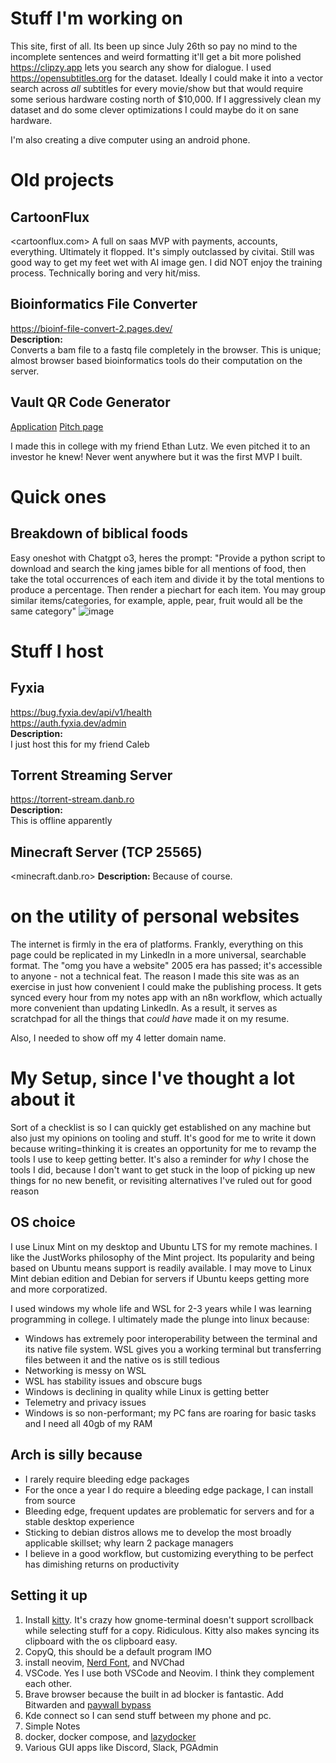 

# Stuff I'm working on 
This site, first of all. Its been up since July 26th so pay no mind to the incomplete sentences and weird formatting it'll get a bit more polished
<https://clipzy.app>
lets you search any show for dialogue. I used <https://opensubtitles.org> for the dataset. Ideally I could make it into a vector search across *all* subtitles for every movie/show but that would require some serious hardware costing north of $10,000. If I aggressively clean my dataset and do some clever optimizations I could maybe do it on sane hardware.

I'm also creating a dive computer using an android phone. 

# Old projects 
## CartoonFlux
<cartoonflux.com>
A full on saas MVP with payments, accounts, everything. Ultimately it flopped. It's simply outclassed by civitai. Still was good way to get my feet wet with AI image gen. I did NOT enjoy the training process. Technically boring and very hit/miss.

## Bioinformatics File Converter  
<https://bioinf-file-convert-2.pages.dev/>  
**Description:**  
Converts a bam file to a fastq file completely in the browser. This is unique; almost browser based bioinformatics tools do their computation on the server.

## Vault QR  Code Generator  
[Application](https://vaultqrgen.danb.ro)
[Pitch page](https://vaultqr.danb.ro)
 
I made this in college with my friend Ethan Lutz. We even pitched it to an investor he knew! Never went anywhere but it was the first MVP I built.

# Quick ones 
## Breakdown of biblical foods
Easy oneshot with Chatgpt o3, heres the prompt: "Provide a python script to download and search the king james bible for all mentions of food, then take the total occurrences of each item and divide it by the total mentions to produce a percentage. Then render a piechart for each item. You may group similar items/categories, for example, apple, pear, fruit would all be the same category"
![image](https://i.ibb.co/7dD7STLP/food-piechart.png)

# Stuff I host
## Fyxia   
<https://bug.fyxia.dev/api/v1/health>    
<https://auth.fyxia.dev/admin>  
**Description:**  
I just host this for my friend Caleb

## Torrent Streaming Server  
<https://torrent-stream.danb.ro>  
**Description:**  
This is offline apparently

## Minecraft Server (TCP 25565)  
<minecraft.danb.ro>
**Description:**
Because of course.

# on the utility of personal websites 
The internet is firmly in the era of platforms. Frankly, everything on this page could be replicated in my LinkedIn in a more universal, searchable format. The "omg you have a website" 2005 era has passed; it's accessible to anyone - not a technical feat. The reason I made this site was as an exercise in just how convenient I could make the publishing process. It gets synced every hour from my notes app with an n8n workflow, which actually more convenient than updating LinkedIn. As a result, it serves as scratchpad for all the things that *could have* made it on my resume. 

Also, I needed to show off my 4 letter domain name. 

# My Setup, since I've thought a lot about it
Sort of a checklist is so I can quickly get established on any machine but also just my opinions on tooling and stuff. It's good for me to write it down because writing=thinking it is creates an opportunity for me to revamp the tools I use to keep getting better. It's also a reminder for _why_ I chose the tools I did, because I don't want to get stuck in the loop of picking up new things for no new benefit, or revisiting alternatives I've ruled out for good reason

## OS choice

I use Linux Mint on my desktop and Ubuntu LTS for my remote machines. I like the JustWorks philosophy of the Mint project. Its popularity and being based on Ubuntu means support is readily available. I may move to Linux Mint debian edition and Debian for servers if Ubuntu keeps getting more and more corporatized. 

I used windows my whole life and WSL for 2-3 years while I was learning programming in college. I ultimately made the plunge into linux because:
- Windows has extremely poor interoperability between the terminal and its native file system. WSL gives you a working terminal but transferring files between it and the native os is still tedious 
- Networking is messy on WSL
- WSL has stability issues and obscure bugs
- Windows is declining in quality while Linux is getting better
- Telemetry and privacy issues 
- Windows is so non-performant; my PC fans are roaring for basic tasks and I need all 40gb of my RAM

## Arch is silly because
- I rarely require bleeding edge packages 
- For the once a year I do require a bleeding edge package, I can install from source
- Bleeding edge, frequent updates are problematic for servers and for a stable desktop experience
- Sticking to debian distros allows me to develop the most broadly applicable skillset; why learn 2 package managers
- I believe in a good workflow, but customizing everything to be perfect has dimishing returns on productivity

## Setting it up
1. Install [kitty](https://sw.kovidgoyal.net/kitty/binary/). It's crazy how gnome-terminal doesn't support scrollback while selecting stuff for a copy. Ridiculous. Kitty also makes syncing its clipboard with the os clipboard easy.
2. CopyQ, this should be a default program IMO
3. install neovim, [Nerd Font](https://github.com/ryanoasis/nerd-fonts/releases/download/v3.2.1/0xProto.zip), and NVChad
4. VSCode. Yes I use both VSCode and Neovim. I think they complement each other.
5. Brave browser because the built in ad blocker is fantastic. Add Bitwarden and [paywall bypass](https://github.com/iamadamdev/bypass-paywalls-chrome?tab=readme-ov-file)
6. Kde connect so I can send stuff between my phone and pc.
7. Simple Notes
8. docker, docker compose, and [lazydocker](https://github.com/jesseduffield/lazydocker#installation) 
9. Various GUI apps like Discord, Slack, PGAdmin 